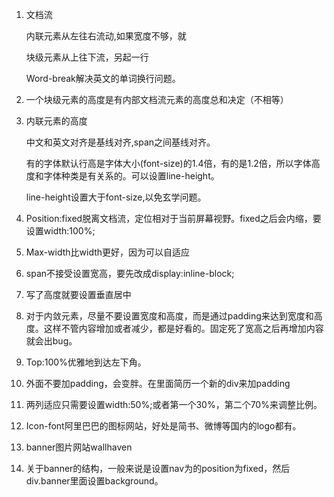 1. 文档流

   内联元素从左往右流动,如果宽度不够，就

   块级元素从上往下流，另起一行

   Word-break解决英文的单词换行问题。

2. 一个块级元素的高度是有内部文档流元素的高度总和决定（不相等）

3. 内联元素的高度

   中文和英文对齐是基线对齐,span之间基线对齐。

   有的字体默认行高是字体大小(font-size)的1.4倍，有的是1.2倍，所以字体高度和字体种类是有关系的。可以设置line-height。

   line-height设置大于font-size,以免玄学问题。

4. Position:fixed脱离文档流，定位相对于当前屏幕视野。fixed之后会内缩，要设置width:100%;

5. Max-width比width更好，因为可以自适应

6. span不接受设置宽高，要先改成display:inline-block;

7. 写了高度就要设置垂直居中

8. 对于内敛元素，尽量不要设置宽度和高度，而是通过padding来达到宽度和高度。这样不管内容增加或者减少，都是好看的。固定死了宽高之后再增加内容就会出bug。

9. Top:100%优雅地到达左下角。

10. 外面不要加padding，会变胖。在里面简历一个新的div来加padding

11. 两列适应只需要设置width:50%;或者第一个30%，第二个70%来调整比例。

12. Icon-font阿里巴巴的图标网站，好处是简书、微博等国内的logo都有。

13. banner图片网站wallhaven

14. 关于banner的结构，一般来说是设置nav为的position为fixed，然后div.banner里面设置background。

    ​

    ​


